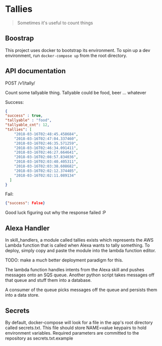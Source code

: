 # Tallies

> Sometimes it's useful to count things

## Boostrap

This project uses docker to bootstrap its environment. To spin up a dev environment, run `docker-compose up` from
the root directory.

## API documentation

POST /v1/tally/<tallyable>

Count some tallyable thing. Tallyable could be food, beer ... whatever

Success:

```json
{
"success" : true,
"tallyable" : "food",
"tallyable_cnt": 12,
"tallies": [
    "2018-03-16T02:48:45.458684", 
    "2018-03-16T02:47:04.337460", 
    "2018-03-16T02:46:35.571259", 
    "2018-03-16T02:46:34.091411", 
    "2018-03-16T02:46:27.664641", 
    "2018-03-16T02:08:57.834036", 
    "2018-03-16T02:03:40.405311", 
    "2018-03-16T02:03:38.608682", 
    "2018-03-16T02:02:12.374405", 
    "2018-03-16T02:02:11.089134"
  ] 
}
```

Fail:

```json
{"success": False}
```

Good luck figuring out why the response failed :P


## Alexa Handler

In skill_handlers, a module called tallies exists which represents the AWS
Lambda function that is called when Alexa wants to tally something. To deploy,
simply copy and paste the module into the lambda function editor.

TODO: make a _much_ better deployment paradigm for this.

The lambda function handles intents from the Alexa skill and pushes messages onto
an SQS queue. Another python script takes messages off that queue and stuff them
into a database.

A consumer of the queue picks messages off the queue and persists them into a
data store.

## Secrets

By default, docker-compose will look for a file in the app's root directory
called secrets.txt. This file should store NAME=value keypairs to hold environment
variables. Required parameters are committed to the repository as secrets.txt.example